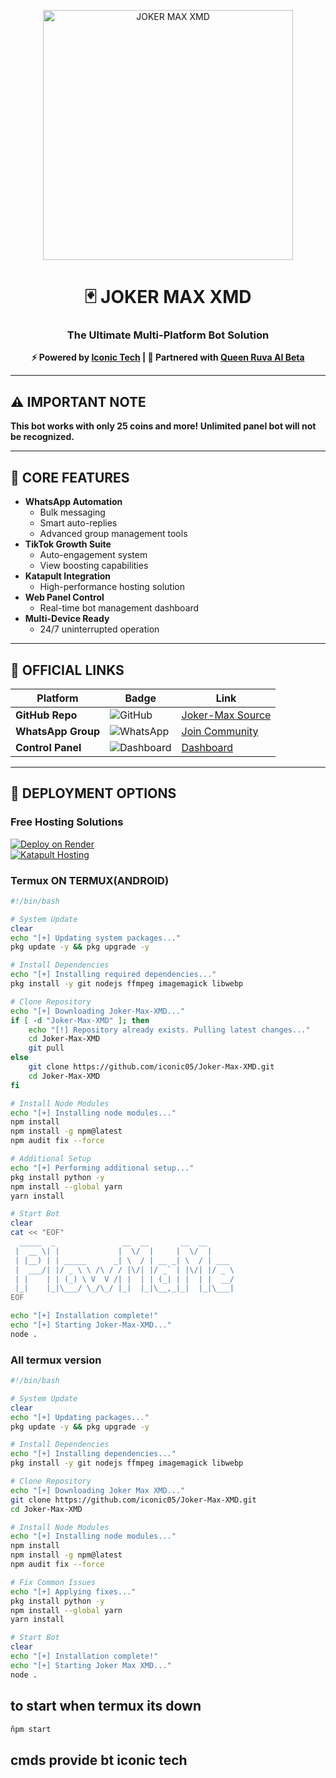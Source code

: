 <p align="center">
  <img src="https://files.catbox.moe/kjcl5i.jpg" alt="JOKER MAX XMD" width="400">
</p>

<h1 align="center">🃏 JOKER MAX XMD</h1>
<h3 align="center">The Ultimate Multi-Platform Bot Solution</h3>
<p align="center">
  <strong>⚡ Powered by <a href="https://github.com/iconic05">Iconic Tech</a> | 🤝 Partnered with <a href="https://github.com/iconic05/Queen-ruva-ai-beta">Queen Ruva AI Beta</a></strong>
</p>

---

## ⚠️ IMPORTANT NOTE
**This bot works with only 25 coins and more! Unlimited panel bot will not be recognized.**

---

## 🌟 CORE FEATURES  
- **WhatsApp Automation**  
  - Bulk messaging  
  - Smart auto-replies  
  - Advanced group management tools  
- **TikTok Growth Suite**  
  - Auto-engagement system  
  - View boosting capabilities  
- **Katapult Integration**  
  - High-performance hosting solution  
- **Web Panel Control**  
  - Real-time bot management dashboard  
- **Multi-Device Ready**  
  - 24/7 uninterrupted operation  

---

## 🔗 OFFICIAL LINKS  

| Platform          | Badge | Link |
|-------------------|-------|------|
| **GitHub Repo**   | ![GitHub](https://img.shields.io/badge/Source-Code-success) | [Joker-Max Source](https://github.com/iconic05/Joker-max) |
| **WhatsApp Group**| ![WhatsApp](https://img.shields.io/badge/Community-Chat-green) | [Join Community](https://chat.whatsapp.com/YOUR_INVITE) |
| **Control Panel** | ![Dashboard](https://img.shields.io/badge/Control-Panel-blue) | [Dashboard](https://bot-hosting.net/?aff=1274828280750407803) |

---

## 🚀 DEPLOYMENT OPTIONS

### Free Hosting Solutions
[![Deploy on Render](https://img.shields.io/badge/Render-Free_Hosting-blue?style=for-the-badge)](https://bot-hosting.net/?aff=1274828280750407803)  
[![Katapult Hosting](https://img.shields.io/badge/Katapult-Optimized-orange?style=for-the-badge)](https://dashboard.katabump.com/auth/login#daeae7)  

### Termux ON TERMUX(ANDROID)
```bash
#!/bin/bash

# System Update
clear
echo "[+] Updating system packages..."
pkg update -y && pkg upgrade -y

# Install Dependencies
echo "[+] Installing required dependencies..."
pkg install -y git nodejs ffmpeg imagemagick libwebp

# Clone Repository
echo "[+] Downloading Joker-Max-XMD..."
if [ -d "Joker-Max-XMD" ]; then
    echo "[!] Repository already exists. Pulling latest changes..."
    cd Joker-Max-XMD
    git pull
else
    git clone https://github.com/iconic05/Joker-Max-XMD.git
    cd Joker-Max-XMD
fi

# Install Node Modules
echo "[+] Installing node modules..."
npm install
npm install -g npm@latest
npm audit fix --force

# Additional Setup
echo "[+] Performing additional setup..."
pkg install python -y
npm install --global yarn
yarn install

# Start Bot
clear
cat << "EOF"
  _____  _               __  __       __  __         
 |  __ \| |             |  \/  |     |  \/  |        
 | |__) | | _____      _| \  / | __ _| \  / | ___    
 |  ___/| |/ _ \ \ /\ / / |\/| |/ _` | |\/| |/ _ \   
 | |    | | (_) \ V  V /| |  | | (_| | |  | |  __/   
 |_|    |_|\___/ \_/\_/ |_|  |_|\__,_|_|  |_|\___|   
EOF

echo "[+] Installation complete!"
echo "[+] Starting Joker-Max-XMD..."
node .
```
### All termux version 
```bash
#!/bin/bash

# System Update
clear
echo "[+] Updating packages..."
pkg update -y && pkg upgrade -y

# Install Dependencies
echo "[+] Installing dependencies..."
pkg install -y git nodejs ffmpeg imagemagick libwebp

# Clone Repository
echo "[+] Downloading Joker Max XMD..."
git clone https://github.com/iconic05/Joker-Max-XMD.git
cd Joker-Max-XMD

# Install Node Modules
echo "[+] Installing node modules..."
npm install
npm install -g npm@latest
npm audit fix --force

# Fix Common Issues
echo "[+] Applying fixes..."
pkg install python -y
npm install --global yarn
yarn install

# Start Bot
clear
echo "[+] Installation complete!"
echo "[+] Starting Joker Max XMD..."
node .
```
## to start when termux its down
```bash
ñpm start
```
## cmds provide bt iconic tech 
